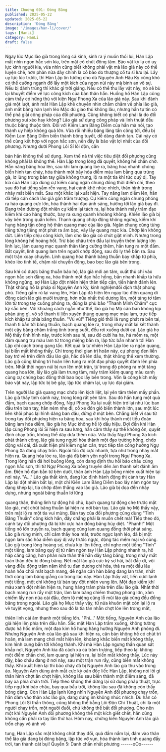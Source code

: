 ```yaml
---
title: Chương 691: Đóng Băng
published: 2025-05-22
updated: 2025-05-22
description: 'Đóng Băng'
image: '/images/han-li/cover/'
tags: [HanLi]
category: HanLi
draft: false
---
```


Ngay lúc Mục lão giả trong lòng cả kinh, sinh ra ý muốn thối lui,
Hàn Lập mắt nhìn ngọn hắc sơn kia, trên mặt có chút động tâm.
Bảo vật kỳ lạ có uy lực kinh người kia, vừa nhìn cũng biết không
phải vật mà lão già này có thể luyện chế, hơn phân nửa đây chính
là cổ bảo do thượng cổ tu sĩ lưu lại.
Lấy uy lực lúc trước, thì Hàn Lập tin tưởng cho dù Nguyên Anh
Hậu Kỳ cũng khó có thể cường ngạnh đỡ lấy một kích của ngọn
núi này mà bình an vô sự.
Nếu bị đánh trúng thì khác gì trời giáng.
Nếu có thể thu lấy vật này, nó sẽ bù lại khuyết điểm về lực công
kích của bản thân hắn.
Huống hồ Hàn Lập cũng cảm thấy có hứng thú với kiện Ngự
Phong Xa của lão giả này.
Sau khi đánh giá một lượt, ánh mắt Hàn Lập khẽ chuyển nhìn
chằm chằm về phía lão giả, ánh mắt băng hàn lạnh lẽo
Mặc dù giao thủ không lâu, nhưng hắn tự tin có thể phá giải công
pháp của đối phương.
Cũng không biết có phải là do đối phương xui xẻo hay không?
Lão già sử dụng công pháp và linh thuật đều thuộc băng thuộc
tính. Đối với Kiềm Lam Băng Diễm của hắn mà nói, tạo thành uy
hiếp không quá lớn. Vừa rồi nhiều băng lăng tấn công tới, đều bị
Kiềm Lam Băng Diễm biến thành bông tuyết, dễ dàng đánh tan.
Cái này có thể cùng kết hợp với ngọn hắc sơn, nên đây là bảo vật
lợi nhất của đối phương. Nhưng dưới Phong Lôi Sí lôi độn, căn

bản hắn không thể sử dụng.
Xem thế nà thì việc tiêu diệt đối phương cũng không phải là
không thể.
Hàn Lập trong lòng đã quyết, không hề chần chờ.
Hắn nâng băng hoa lên, sau khi lam quang lóe ra, băng hoa
nhanh chóng biến hình tan chảy, hóa thành một bầy hỏa diễm
màu lam bằng quả trứng gà, lơ lửng trong bàn tay giữa không
trung, lộ ra một tia khí tức quỷ dị.
Tay kia của Hàn Lập dùng cự kiếm cùng ngân chung đồng thời
điểm chỉ, theo sau đó hai tiếng sầm rền vang, hai cánh khẽ nhúc
nhích, thân hình trong nháy mắt biến mất. Sau một khắc lại xuất
hiện. Tay nâng lam diễm lên, hắn đã tiếp cận cách lão già gần
trăm trượng.
Cự kiếm cùng ngân chung phóng ra hào quang cực lớn, hóa
thành hai đạo ánh sáng, hướng tới lão già bay đi.
Đang trên đường đột nhiên cự kiếm lại tách ra, lại hóa thành mấy
trăm đạo kiếm khí cao hàng thước, bay ra xung quanh khoảng
không. Khiến lão già bị vây bên trong quần kiếm.
Thanh quang chớp động không ngừng, kiếm khí hung hăng tấn
công hộ thân quang mạc của lão già.
Ngân chung cũng từng tiếng từng tiếng một phát ra âm bạc, vây
lấy quang mạc kia. Chớp lên không dứt.
Liên tiếp chịu công kích, làm cho lão già có chút giật mình. Nhưng
trong lòng không hề hoảng hốt. Trừ bảo châu trên đầu lại truyền
thêm lượng lớn linh lực, làm quang mạc quanh thân tăng cường
thêm, hắn tung ra một đấm. Bắt quyết, linh quang lam trên người
chớp động, sau đó ly thể bắn ra.
Sau một trận xoay chuyển. Linh quang hóa thành băng thuẫn bay
khắp tứ phía, khéo léo tinh tế, chậm rãi chuyển động, bao bọc lão
già bên trong.

Sau khi có được băng thuẫn bảo hộ, lão già mới an tâm, xuất thủ
chỉ vào ngọn hắc sơn đằng xa, hóa thành một đạo hắc hồng, bắn
nhanh khắp tả hữu không ngừng, sợ Hàn Lập đột nhiên hiện thân
tiếp cận, tiến hành đánh lén.
Thật không hổ là pháp sĩ Nguyên Anh Kỳ, kinh nghiệmđối địch
thật phong phú.
Tiếng gầm rú lại vang lên, Hàn Lập đã hiện lên ngay lúc điện
quang di động cách lão già mười trượng, hơn nữa nhất thủ
dương lên, một tảng tơ tăm lớn từ trong tay cuồng phóng ra, đúng
là phù bảo "Thanh Minh Châm" cực kỳ sắc bén.
Với khoảng cách ngắn như thế, lão già họ Mộ căn bản không kịp
phản ứng gì, vô số thanh ti liền xuyên thủng quang mạc màu lam,
trực tiếp kích khắp tứ phía băng thuẫn.
"Vù vù!" Tiếng gió thổi lá rụng phát ra bên tai, thanh ti bắn tới
băng thuẫn, bạch quang lóe ra, trong nháy mắt lại kết thành một
cây băng châm trắng tinh trong suốt, đều rơi xuống dưới cả.
Lão già họ Mộ thấy tình hình này, trước kinh sau hỉ, sau đó cười
ha ha, há mồm ra, một đám quang trụ màu lam từ trong miệng
bắn ra, lập tức bắn nhanh tới Hàn Lập chỉ cách trong gang tấc.
Kết quả là tự nhiên Hàn Lập lóe ra ngân quang, lại biến mất
không thấy.
Chỉ trong thời gian trì hoãn này, cự phong đen liền bay trở về trên
đỉnh đầu lão già, hắc đè lên đầu, thật không thể xem thường.
Lão già cũng không trì hoãn liên tung ra một đạo pháp quyết đánh
lên phía trên.
Nhất thời ngọn núi bị run lên một trận, từ trong đó phóng ra một
tảng quang hoa lớn, lấy lão già làm trung tâm, mấy trăm kiếm
quang màu xanh cùng cự chùng bạc đồng thời bao bọc lấy bên
trong. Vốn là công kích mấy bảo vật này, lập tức bị bẽ gãy, lập tức
chậm lại, uy lực đại giảm.

Trên người lão già quang mạc chớp lên kịch liệt, lại yên tâm thêm
mấy phần.
Lão già thấy tình cảnh này, trong lòng rất yên tâm.
Sau đó hắn tung một quả đấm, bạch quang chớp động, Ngự
Phong Xa lại xuất hiện trở lại như lúc ban đầu trên bàn tay, hắn
ném nhẹ đi, cỗ xe đón gió biến thành lớn, sau một lúc liền khôi
phục lại hình dáng ban đầu, đứng ở một bên.
Chẳng biết vì sau từ trong tay đối phương hiện ra băng hoa, sau
khi hóa thành một tiểu đoàn băng lam hỏa diễm, lão già họ Mục
không hề lộ dấu hiệu. Đợi đến khi Hàn lập cùng Phong lôi Sí hiện
ra sau lưng, hắn cảm thấy sự thể không ổn, quyết định chạy trốn,
không thể dây dưa thêm nữa.
Vừa thấy Ngự Phong Xa kích phát thành công, lão già tung người
hóa thành một đạo trường hồng, chớp động vài cái, đã xuất hiện
phi kiếm ngăn cản, trực tiếp tấn công hướng Ngự Phong Xa đang
chạy trốn.
Ngoài tốc độ cực nhanh, tựa như trong nháy mắt hiện ra.
Quang hóa lóe ra, lão già đã bình yên ngồi trong Ngự Phong Xa.
Trong lòng hắn đã hơi buông lỏng, còn đang định thu hồi bảo
châu cùng ngọn hắc sơn, thì từ Ngự Phong Xa bỗng truyền đến
âm thanh sét đánh ầm ầm.
Điện hồ đạn bắn từ bên dưới, thân ảnh Hàn Lập bỗng nhiên xuất
hiện tại nơi này.
"A…"
Lão gia thất kinh, đang lúc định hành động thì cánh tay Hàn Lập
lại đột nhiên bắt lại, một chỉ Kiền Lam Băng Diễm bao lấy năm
ngón tay đang khép lại, tia chớp đâm thẳng vào lão già.
Lão già bị dọa đến nhảy dựng, nhưng ngoài băng thuẫn lơ lửng

quang thân, thông linh tự động hộ chủ, bạch quang tự động che
trước mặt lão già, một chút băng thuẫn lại hiện ra nơi bàn tay.
Lão già họ Mộ thấy vậy, trên mặt lộ ra một tia vui mừng.
Bàn tay của đối phương cũng dùng "Tinh Băng Thuẫn" công kích
hắn, đây chẳng phải là muốn chết mà!
Tiếp theo đó, cánh tay đối phương đã bị khí cực hàn đống băng
hủy diệt.
"Phanh!" Một tiếng nổ lớn truyền ra, bạch quang cùng lam quang
đồng thời phát sáng.
Lão già rùng mình, chỉ cảm thấy hoa mắt, trước ngực lạnh léo, đã
bị một ngọn lam sắc hỏa diễm quỷ dị vây trước ngực, động tác
mềm mại vô cùng.
Lão già trong lòng hoảng sợ, chưa kịp lên tiếng, chỉ nghe một
tiếng "Tinh" một tiếng, lam băng quỷ dị từ năm ngón tay Hàn Lập
phóng nhanh ra, hô hấp căng căng, hơn phân nửa thân thể hắn
đầy tảng băng, trong nháy mắt toàn thân đều bị đóng băng.
Nét mặt lão già cực kỳ sợ hãi, bất đắc dĩ, vội vàng điều động trăm
năm khổ tu đan dương chi hỏa, thả ra một đầu lâu hoàn hỏa chói
mắt bạch mang, để ngăn cản hàn băng đang lan tràn, nhất thời
cùng lam băng giằng co trong lúc này.
Hàn Lập thấy vật, liền cười lạnh một tiếng, một chỉ không từ bàn
tay đột nhiên vung lên.
Một đạo kiếm khí màu xanh đột nhiên hiện ra, hung hăng trảm
phía trên đầu lão già.
Nhất thời bạch mang run rẩy một trận, làm lam băng chiếm
thượng phong lớn, xâm chiếm lấy non nửa cái đầu, đem lộ miệng
cũng lỗ mũi lão già cũng đều đống băng trong ngoài.
Lão già họ Mục thấy vậy, từ nửa khuôn mặt còn lại lộ ra vẻ tuyệt
vọng, nhưng theo sau đó là tia tàn nhẫn chợt lóe lên trong mắt,

thiên linh cái âm thanh một tiếng lớn.
"Phì…" Một tiếng, Nguyên Anh của lão giả hiện lên phía trên đầu
hắn.
Sắc mặt Hàn Lập trầm xuống, không tưởng được há hốc mồm,
một đạo kim hồ hung hăng hướng Nguyên Anh phóng đi.
Nhưng Nguyên Anh của lão già sau khi hiện ra, căn bản không hề
có chút trì hoãn, mà lam mang chói mắt hiện lên, khoảng khắc
biến mất không thấy, kim hình cung bắn tới không thành.
Khi mà Hàn Lập ngưng thần quan sát khắp nơi, Nguyên Anh kia
đã cách xa cả trăm trượng, tiếp theo lại không một điểm chần
chờ, lam quang lại hiện ra, lại biến mất không thấy.
Lúc này đây, bảo châu đang ở nơi này, sau một trận run rẩy, cũng
biến mất không thấy.
Khi xuất hiện lại thì bảo chây đã bị Nguyên Anh lão gia thu vào
trong áo.
Nguyên Anh dùng ánh mắt cực kỳ oán độc liếc Hàn Lập, không
nói lời gì thân hình chợt ẩn chợt hiện, không lâu sau biến thành
một điểm sáng, đã bay xa phía chân trời.
Tiếp theo không thế dừng lại sử dụng pháp thuật, trực tiếp ngự
khí bảo châu, bay qua bầu trời, không lâu sau đã không còn thấy
bóng dáng.
Còn Hàn Lập lạnh lùng nhìn Nguyên Anh đối phương chạy trốn,
hắn đấm vào thân xác lão gia, đang đứng im không nhúc nhích.
Dù hắn có Phong Lôi Sí thần thông, cũng không thể bằng Lôi Độn
Chi Thuật, chỉ là một người chạy trốn, một người đuổi, chứ không
thể bắt đối phương. Cho nên một khi Nguyên Anh đối phương
không thể một kích giết chết, hắn cũng không cần phải ra tay lần
thứ hai.
Hôm nay, chứng kiến Nguyên Anh lão già trốn chạy vô ảnh vô

tung, Hàn Lập sắc mặt không chút thay đổi, quả đấm nắm lại,
đám vào thân thể lão già đang bị đóng băng, lập tức vỡ vụn, hóa
thành lam tinh quang đầy trời, tan thành cát bụi!
Quyển 5: Danh chấn nhất phương
------oOo------
